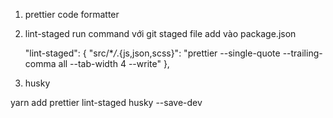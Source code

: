 1. prettier
   code formatter
2. lint-staged
   run command với git staged file
   add vào package.json

   "lint-staged": {
   "src/\*_/_.{js,json,scss}": "prettier --single-quote --trailing-comma all --tab-width 4 --write"
   },

3. husky

yarn add prettier lint-staged husky --save-dev
